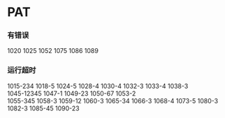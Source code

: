 # PAT
### 有错误
1020 1025 1052 1075 1086 1089
### 运行超时
1015-234 1018-5 1024-5 1028-4 1030-4 1032-3 1033-4 1038-3  
1045-12345 1047-1 1049-23 1050-67 1053-2  
1055-345 1058-3 1059-12 1060-3 1065-34 1066-3 1068-4 1073-5 1080-3  
1082-3 1085-45 1090-23
